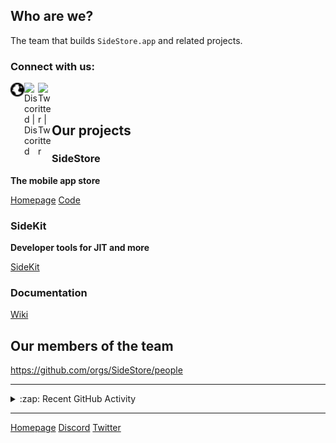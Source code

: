 <!-- 
Docs: How to use GitHub README and actions to auto-generate embedded content.
https://github.com/anuraghazra/github-readme-stats
https://www.youtube.com/watch?v=n6d4KHSKqGk
https://github.com/rahuldkjain/github-profile-readme-generator
 -->

## Who are we?

The team that builds `SideStore.app` and related projects.

### Connect with us:

<!--
[![Website](https://img.shields.io/website?label=sidestore.io&style=for-the-badge&url=https://sidestore.io)](https://sidestore.io)
[![Twitter Follow](https://img.shields.io/twitter/follow/sidestore_io?color=1DA1F2&logo=twitter&style=for-the-badge)](https://twitter.com/intent/follow?original_referer=https%3A%2F%2Fgithub.com%2Fsidestore&screen_name=sidestore)
[![GitHub Followers](https://img.shields.io/github/followers/sidestore?style=for-the-badge)]()
[![GitHub Sponsors](https://img.shields.io/github/sponsors/sidestore?style=for-the-badge
)]() 
-->

[<img align="left" alt="sidestore.io" width="22px" src="https://raw.githubusercontent.com/iconic/open-iconic/master/svg/globe.svg" />][website]
[<img align="left" alt="Discord | Discord" width="22px" src="https://cdn.jsdelivr.net/npm/simple-icons@v3/icons/discord.svg" />][discord]
[<img align="left" alt="Twitter | Twitter" width="22px" src="https://cdn.jsdelivr.net/npm/simple-icons@v3/icons/twitter.svg" />][twitter]

<br />
<br />

## Our projects

### SideStore

__The mobile app store__

[Homepage][website]
[Code][git.sidestore]

### SideKit

__Developer tools for JIT and more__

[SideKit][git.sidekit]

### Documentation

[Wiki][wiki]

## Our members of the team

https://github.com/orgs/SideStore/people

---

<details>
  <summary>:zap: Recent GitHub Activity</summary>

<!--START_SECTION:activity-->
1. 🗣 Commented on [#955](https://github.com/SideStore/SideStore/issues/955) in [SideStore/SideStore](https://github.com/SideStore/SideStore)
2. ❌ Closed PR [#972](https://github.com/SideStore/SideStore/pull/972) in [SideStore/SideStore](https://github.com/SideStore/SideStore)
3. 💪 Opened PR [#972](https://github.com/SideStore/SideStore/pull/972) in [SideStore/SideStore](https://github.com/SideStore/SideStore)
4. 🗣 Commented on [#227](https://github.com/SideStore/SideStore/issues/227) in [SideStore/SideStore](https://github.com/SideStore/SideStore)
5. ❗️ Opened issue [#11](https://github.com/SideStore/StosVPN/issues/11) in [SideStore/StosVPN](https://github.com/SideStore/StosVPN)
6. 🗣 Commented on [#971](https://github.com/SideStore/SideStore/issues/971) in [SideStore/SideStore](https://github.com/SideStore/SideStore)
7. 🗣 Commented on [#971](https://github.com/SideStore/SideStore/issues/971) in [SideStore/SideStore](https://github.com/SideStore/SideStore)
8. ❗️ Opened issue [#971](https://github.com/SideStore/SideStore/issues/971) in [SideStore/SideStore](https://github.com/SideStore/SideStore)
9. 🗣 Commented on [#966](https://github.com/SideStore/SideStore/issues/966) in [SideStore/SideStore](https://github.com/SideStore/SideStore)
10. 🗣 Commented on [#966](https://github.com/SideStore/SideStore/issues/966) in [SideStore/SideStore](https://github.com/SideStore/SideStore)
11. 🗣 Commented on [#969](https://github.com/SideStore/SideStore/issues/969) in [SideStore/SideStore](https://github.com/SideStore/SideStore)
12. 🗣 Commented on [#970](https://github.com/SideStore/SideStore/issues/970) in [SideStore/SideStore](https://github.com/SideStore/SideStore)
13. ❗️ Closed issue [#970](https://github.com/SideStore/SideStore/issues/970) in [SideStore/SideStore](https://github.com/SideStore/SideStore)
14. ❗️ Opened issue [#970](https://github.com/SideStore/SideStore/issues/970) in [SideStore/SideStore](https://github.com/SideStore/SideStore)
15. 🗣 Commented on [#951](https://github.com/SideStore/SideStore/issues/951) in [SideStore/SideStore](https://github.com/SideStore/SideStore)
16. 🗣 Commented on [#966](https://github.com/SideStore/SideStore/issues/966) in [SideStore/SideStore](https://github.com/SideStore/SideStore)
17. 🗣 Commented on [#969](https://github.com/SideStore/SideStore/issues/969) in [SideStore/SideStore](https://github.com/SideStore/SideStore)
18. ❗️ Opened issue [#969](https://github.com/SideStore/SideStore/issues/969) in [SideStore/SideStore](https://github.com/SideStore/SideStore)
19. ❗️ Closed issue [#967](https://github.com/SideStore/SideStore/issues/967) in [SideStore/SideStore](https://github.com/SideStore/SideStore)
20. 🗣 Commented on [#967](https://github.com/SideStore/SideStore/issues/967) in [SideStore/SideStore](https://github.com/SideStore/SideStore)
<!--END_SECTION:activity-->

</details>

---

[Homepage][patreon] [Discord][discord] [Twitter][twitter]

<!--
- [Patreon][patreon]
- [OpenCollective][opencollective]
- [YouTube][youtube]
-->

[website]: https://sidestore.io
[wiki]: https://wiki.sidestore.io
[twitter]: https://twitter.com/sidestore_io
[discord]: https://discord.gg/sidestore-949183273383395328
[youtube]: https://youtube.com/TODO
[patreon]: https://www.patreon.com/SideStore
[opencollective]: https://opencollective.com/TODO
[git.sidestore]: https://github.com/SideStore/SideStore/
[git.sidekit]: https://github.com/SideStore/SideKit

